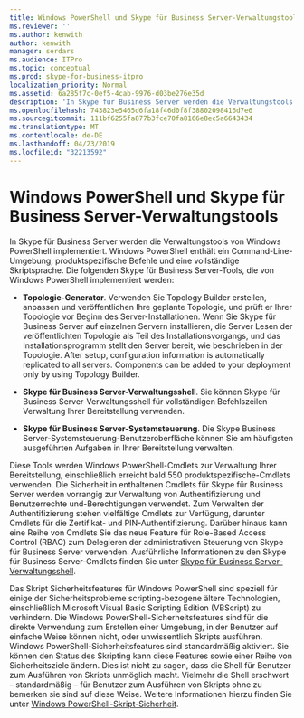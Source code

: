 ```yaml
---
title: Windows PowerShell und Skype für Business Server-Verwaltungstools
ms.reviewer: ''
ms.author: kenwith
author: kenwith
manager: serdars
ms.audience: ITPro
ms.topic: conceptual
ms.prod: skype-for-business-itpro
localization_priority: Normal
ms.assetid: 6a285f7c-0ef5-4cab-9976-d03be276e35d
description: 'In Skype für Business Server werden die Verwaltungstools von Windows PowerShell implementiert. Windows PowerShell enthält ein Command-Line-Umgebung, produktspezifische Befehle und eine vollständige Skriptsprache. Die folgenden Skype für Business Server-Tools, die von Windows PowerShell implementiert werden:'
ms.openlocfilehash: 743823e5465d6fa18f46d0f8f38802098416d7e6
ms.sourcegitcommit: 111bf6255fa877b3fce70fa8166e8ec5a6643434
ms.translationtype: MT
ms.contentlocale: de-DE
ms.lasthandoff: 04/23/2019
ms.locfileid: "32213592"
---
```

# <a name="windows-powershell-and-skype-for-business-server-management-tools"></a>Windows PowerShell und Skype für Business Server-Verwaltungstools
 
In Skype für Business Server werden die Verwaltungstools von Windows PowerShell implementiert. Windows PowerShell enthält ein Command-Line-Umgebung, produktspezifische Befehle und eine vollständige Skriptsprache. Die folgenden Skype für Business Server-Tools, die von Windows PowerShell implementiert werden: 
  
- **Topologie-Generator**. Verwenden Sie Topology Builder erstellen, anpassen und veröffentlichen Ihre geplante Topologie, und prüft er Ihrer Topologie vor Beginn des Server-Installationen. Wenn Sie Skype für Business Server auf einzelnen Servern installieren, die Server Lesen der veröffentlichten Topologie als Teil des Installationsvorgangs, und das Installationsprogramm stellt den Server bereit, wie beschrieben in der Topologie. After setup, configuration information is automatically replicated to all servers. Components can be added to your deployment only by using Topology Builder.
    
- **Skype für Business Server-Verwaltungsshell**. Sie können Skype für Business Server-Verwaltungsshell für vollständigen Befehlszeilen Verwaltung Ihrer Bereitstellung verwenden.
    
- **Skype für Business Server-Systemsteuerung**. Die Skype Business Server-Systemsteuerung-Benutzeroberfläche können Sie am häufigsten ausgeführten Aufgaben in Ihrer Bereitstellung verwalten.
    
Diese Tools werden Windows PowerShell-Cmdlets zur Verwaltung Ihrer Bereitstellung, einschließlich erreicht bald 550 produktspezifische-Cmdlets verwenden. Die Sicherheit in enthaltenen Cmdlets für Skype für Business Server werden vorrangig zur Verwaltung von Authentifizierung und Benutzerrechte und-Berechtigungen verwendet. Zum Verwalten der Authentifizierung stehen vielfältige Cmdlets zur Verfügung, darunter Cmdlets für die Zertifikat- und PIN-Authentifizierung. Darüber hinaus kann eine Reihe von Cmdlets Sie das neue Feature für Role-Based Access Control (RBAC) zum Delegieren der administrativen Steuerung von Skype für Business Server verwenden. Ausführliche Informationen zu den Skype für Business Server-Cmdlets finden Sie unter [Skype für Business Server-Verwaltungsshell](../../manage/management-shell.md).
  
Das Skript Sicherheitsfeatures für Windows PowerShell sind speziell für einige der Sicherheitsprobleme scripting-bezogene ältere Technologien, einschließlich Microsoft Visual Basic Scripting Edition (VBScript) zu verhindern. Die Windows PowerShell-Sicherheitsfeatures sind für die direkte Verwendung zum Erstellen einer Umgebung, in der Benutzer auf einfache Weise können nicht, oder unwissentlich Skripts ausführen. Windows PowerShell-Sicherheitsfeatures sind standardmäßig aktiviert. Sie können den Status des Skripting kann diese Features sowie einer Reihe von Sicherheitsziele ändern. Dies ist nicht zu sagen, dass die Shell für Benutzer zum Ausführen von Skripts unmöglich macht. Vielmehr die Shell erschwert – standardmäßig – für Benutzer zum Ausführen von Skripts ohne zu bemerken sie sind auf diese Weise. Weitere Informationen hierzu finden Sie unter [Windows PowerShell-Skript-Sicherheit](https://go.microsoft.com/fwlink/p/?LinkId=213145).
  

